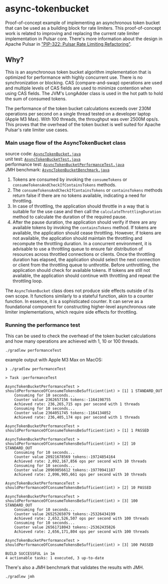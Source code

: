 # async-tokenbucket

Proof-of-concept example of implementing an asynchronous token bucket
that can be used as a building block for rate limiters. This
proof-of-concept work is related to improving and replacing the current
rate limiter implementation in Pulsar core. There's more information
about the design in Apache Pulsar in ["PIP-322: Pulsar Rate Limiting
Refactoring"](https://github.com/apache/pulsar/blob/master/pip/pip-322.md).

## Why?

This is an asynchronous token bucket algorithm implementation that is
optimized for performance with highly concurrent use. There is no
synchronization or blocking. CAS (compare-and-swap) operations are used
and multiple levels of CAS fields are used to minimize contention when
using CAS fields. The JVM's LongAdder class is used in the hot path to
hold the sum of consumed tokens.

The performance of the token bucket calculations exceeds over 230M
operations per second on a single thread tested on a developer laptop
(Apple M3 Max). With 100 threads, the throughput was over 2500M ops/s.
This proves that the overhead of the token bucket is well suited for
Apache Pulsar's rate limiter use cases.

### Main usage flow of the AsyncTokenBucket class

source code:
[`AsyncTokenBucket.java`](src/main/java/com/github/lhotari/asynctokenbucket/AsyncTokenBucket.java)\
unit test:
[`AsyncTokenBucketTest.java`](src/test/java/com/github/lhotari/asynctokenbucket/AsyncTokenBucketTest.java)\
performance test:
[`AsyncTokenBucketPerformanceTest.java`](src/performanceTest/java/com/github/lhotari/asynctokenbucket/AsyncTokenBucketPerformanceTest.java)\
JMH benchmark:
[`AsyncTokenBucketBenchmark.java`](src/jmh/java/com/github/lhotari/asynctokenbucket/AsyncTokenBucketBenchmark.java)

 1. Tokens are consumed by invoking the `consumeTokens` or
    `consumeTokensAndCheckIfContainsTokens` methods.
 2. The `consumeTokensAndCheckIfContainsTokens` or `containsTokens`
    methods return false if there are no tokens available, indicating a
    need for throttling.
 3. In case of throttling, the application should throttle in a way that
 is suitable for the use case and then call the
 `calculateThrottlingDuration` method to calculate the duration of the
 required pause.
 4. After the pause duration, the application should verify if there are
 any available tokens by invoking the `containsTokens` method. If tokens
 are available, the application should cease throttling. However, if
 tokens are not available, the application should maintain the
 throttling and recompute the throttling duration. In a concurrent
 environment, it is advisable to use a throttling queue to ensure fair
 distribution of resources across throttled connections or clients. Once
 the throttling duration has elapsed, the application should select the
 next connection or client from the throttling queue to unthrottle.
 Before unthrottling, the application should check for available tokens.
 If tokens are still not available, the application should continue with
 throttling and repeat the throttling loop.

The `AsyncTokenBucket` class does not produce side effects outside of
its own scope. It functions similarly to a stateful function, akin to a
counter function. In essence, it is a sophisticated counter. It can
serve as a foundational component for constructing higher-level
asynchronous rate limiter implementations, which require side effects
for throttling.

### Running the performance test

This can be used to check the overhead of the token bucket calculations and how many operations are achieved with 1, 10 or 100 threads.

```
./gradlew performanceTest
```

example output with Apple M3 Max on MacOS:
```
❯ ./gradlew performanceTest

> Task :performanceTest

AsyncTokenBucketPerformanceTest > shouldPerformanceOfConsumeTokensBeSufficient(int) > [1] 1 STANDARD_OUT
    Consuming for 10 seconds...
    Counter value 2362657156 tokens:-1164198755
    Achieved rate: 236,265,715 ops per second with 1 threads
    Consuming for 10 seconds...
    Counter value 2364051745 tokens:-1164134052
    Achieved rate: 236,405,174 ops per second with 1 threads

AsyncTokenBucketPerformanceTest > shouldPerformanceOfConsumeTokensBeSufficient(int) > [1] 1 PASSED

AsyncTokenBucketPerformanceTest > shouldPerformanceOfConsumeTokensBeSufficient(int) > [2] 10 STANDARD_OUT
    Consuming for 10 seconds...
    Counter value 20921678569 tokens:-19724854164
    Achieved rate: 2,092,167,856 ops per second with 10 threads
    Consuming for 10 seconds...
    Counter value 20969056612 tokens:-19770941187
    Achieved rate: 2,096,905,661 ops per second with 10 threads

AsyncTokenBucketPerformanceTest > shouldPerformanceOfConsumeTokensBeSufficient(int) > [2] 10 PASSED

AsyncTokenBucketPerformanceTest > shouldPerformanceOfConsumeTokensBeSufficient(int) > [3] 100 STANDARD_OUT
    Consuming for 10 seconds...
    Counter value 26525265079 tokens:-25326434199
    Achieved rate: 2,652,526,507 ops per second with 100 threads
    Consuming for 10 seconds...
    Counter value 26561718043 tokens:-25362435826
    Achieved rate: 2,656,171,804 ops per second with 100 threads

AsyncTokenBucketPerformanceTest > shouldPerformanceOfConsumeTokensBeSufficient(int) > [3] 100 PASSED

BUILD SUCCESSFUL in 1m
4 actionable tasks: 1 executed, 3 up-to-date
```

There's also a JMH benchmark that validates the results with JMH.

```
./gradlew jmh
```